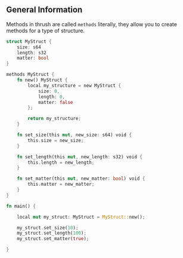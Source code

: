 ## General Information

Methods in thrush are called ``methods`` literally, they allow you to create methods for a type of structure.

```rust
struct MyStruct {
    size: s64
    length: s32
    matter: bool
}

methods MyStruct {
    fn new() MyStruct {
        local my_structure = new MyStruct {
            size: 0,
            length: 0,
            matter: false
        };

        return my_structure;
    }

    fn set_size(this mut, new_size: s64) void {
        this.size = new_size;
    }

    fn set_length(this mut, new_length: s32) void {
        this.length = new_length;
    }

    fn set_matter(this mut, new_matter: bool) void {
        this.matter = new_matter;
    }
}

fn main() {

    local mut my_struct: MyStruct = MyStruct::new();

    my_struct.set_size(10);
    my_struct.set_length(100);
    my_struct.set_matter(true);

}

```
